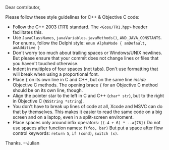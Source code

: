 Dear contributor,

Please follow these style guidelines for C++ & Objective C code:

* Follow the C++ 2003 (TR1) standard.
  The `<Gosu/TR1.hpp>` header facilitates this.
* Use `JavaClassNames`, `javaVariables.javaMethods()`, `AND_JAVA_CONSTANTS`.
  For enums, follow the Delphi style: `enum AlphaMode { amDefault, amAdditive }`
* Don't worry too much about trailing spaces or Windows/UNIX newlines.
  But please ensure that your commit does not change lines or files that you haven't touched otherwise.
* Indent in multiples of four spaces (not tabs). Don't use formatting that will break when using a proportional font.
* Place `{` on its own line in C and C++, but on the same line *inside* Objective C methods.
  The opening brace `{` for an Objective C method should be on its own line, though.
* Align the pointer star to the left in C and C++ (`char* str`), but to the right in Objective C (`NSString *string`).
* You don't have to break up lines of code at all, Xcode and MSVC can do that by themselves.
  This makes it easier to read the same code on a big screen and on a laptop, even in a split-screen enviroment.
* Place spaces only around infix operators: `((-4 + 6) * --a[76])`
  Do not use spaces after function names: `f(foo, bar)`
  But put a space after flow control keywords: `return 5`, `if (cond)`, `switch (x)`.

Thanks. --Julian
